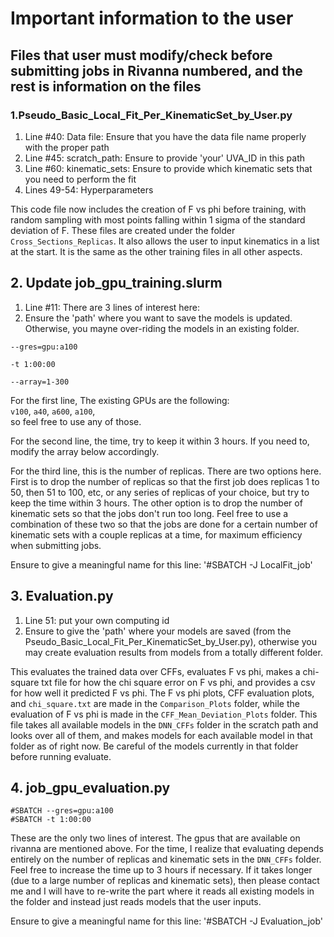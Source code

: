 # Important information to the user

## Files that user must modify/check before submitting jobs in Rivanna numbered, and the rest is information on the files

### 1.Pseudo_Basic_Local_Fit_Per_KinematicSet_by_User.py

1. Line #40: Data file: Ensure that you have the data file name properly with the proper path
2. Line #45: scratch_path: Ensure to provide 'your' UVA_ID in this path
3. Line #60: kinematic_sets: Ensure to provide which kinematic sets that you need to perform the fit
4. Lines 49-54: Hyperparameters

This code file now includes the creation of F vs phi before training, with random sampling with most points falling within 1 sigma of the standard deviation of F. These files are created under the folder `Cross_Sections_Replicas`. It also allows the user to input kinematics in a list at the start. It is the same as the other training files in all other aspects.

## 2. Update job_gpu_training.slurm

1. Line #11: There are 3 lines of interest here:
2. Ensure the 'path' where you want to save the models is updated. Otherwise, you mayne over-riding the models in an existing folder.

```
--gres=gpu:a100

-t 1:00:00

--array=1-300
```
For the first line, The existing GPUs are the following: \
`v100`, `a40`, `a600`, `a100`, \
so feel free to use any of those.

For the second line, the time, try to keep it within 3 hours. If you need to, modify the array below accordingly.

For the third line, this is the number of replicas. There are two options here. First is to drop the number of replicas so that the first job does replicas 1 to 50, then 51 to 100, etc, or any series of replicas of your choice, but try to keep the time within 3 hours. The other option is to drop the number of kinematic sets so that the jobs don't run too long. Feel free to use a combination of these two so that the jobs are done for a certain number of kinematic sets with a couple replicas at a time, for maximum efficiency when submitting jobs.

Ensure to give a meaningful name for this line: '#SBATCH -J LocalFit_job'

## 3. Evaluation.py

1. Line 51: put your own computing id
2. Ensure to give the 'path' where your models are saved (from the Pseudo_Basic_Local_Fit_Per_KinematicSet_by_User.py), otherwise you may create evaluation results from models from a totally different folder.


This evaluates the trained data over CFFs, evaluates F vs phi, makes a chi-square txt file for how the chi square error on F vs phi, and provides a csv for how well it predicted F vs phi. The F vs phi plots, CFF evaluation plots, and `chi_square.txt` are made in the `Comparison_Plots` folder, while the evaluation of F vs phi is made in the `CFF_Mean_Deviation_Plots` folder. This file takes all available models in the `DNN_CFFs` folder in the scratch path and looks over all of them, and makes models for each available model in that folder as of right now. Be careful of the models currently in that folder before running evaluate.

## 4. job_gpu_evaluation.py
```
#SBATCH --gres=gpu:a100
#SBATCH -t 1:00:00
```
These are the only two lines of interest. The gpus that are available on rivanna are mentioned above. For the time, I realize that evaluating depends entirely on the number of replicas and kinematic sets in the `DNN_CFFs` folder. Feel free to increase the time up to 3 hours if necessary. If it takes longer (due to a large number of replicas and kinematic sets), then please contact me and I will have to re-write the part where it reads all existing models in the folder and instead just reads models that the user inputs.

Ensure to give a meaningful name for this line: '#SBATCH -J Evaluation_job'

